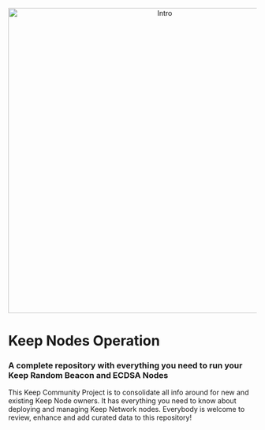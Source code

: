 <p align="center">
  <img width="619" alt="Intro" src="https://user-images.githubusercontent.com/68087535/88677628-e9ec5080-d0c3-11ea-9440-f2164352e54a.png">
</p>


# Keep Nodes Operation 
### A complete repository with everything you need to run your Keep Random Beacon and ECDSA Nodes
This Keep Community Project is to consolidate all info around for new and existing Keep Node owners. 
It has everything you need to know about deploying and managing Keep Network nodes.
Everybody is welcome to review, enhance and add curated data to this repository!



